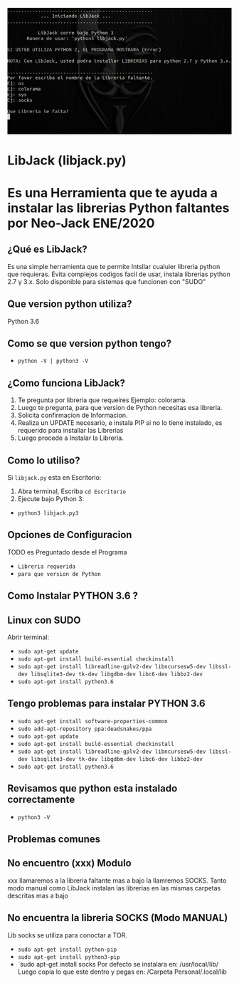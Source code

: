 ![alt text](https://raw.githubusercontent.com/neo-jack-official/LibJack/master/vista01.png)
# LibJack (libjack.py)
# Es una Herramienta que te ayuda a instalar las librerias Python faltantes por Neo-Jack ENE/2020

## ¿Qué es LibJack?

Es una simple herramienta que te permite Intsllar cualuier libreria python que requieras.
Evita complejos codigos facil de usar, instala librerias python 2.7 y 3.x.
Solo disponible para sistemas que funcionen con "SUDO"

## Que version python utiliza?
Python 3.6

## Como se que version python tengo?
* `python -V | python3 -V`

## ¿Como funciona LibJack?
1. Te pregunta por libreria que requeires Ejemplo: colorama.
2. Luego te pregunta, para que version de Python necesitas esa libreria.
3. Solicita confirmacion de Informacion.
4. Realiza un UPDATE necesario, e instala PIP si no lo tiene instalado, es requerido para installar  las Librerias 
5. Luego procede a Instalar la Libreria.

## Como lo utiliso?

Si `libjack.py` esta en Escritorio:
1) Abra terminal, Escriba `cd Escritorio`
2) Ejecute bajo Python 3:
* `python3 libjack.py3` 

## Opciones de Configuracion

TODO es Preguntado desde el Programa
* `Libreria requerida` 
* `para que version de Python` 

## Como Instalar PYTHON 3.6 ?
## Linux con SUDO

Abrir terminal:
* `sudo apt-get update`
* `sudo apt-get install build-essential checkinstall`
* `sudo apt-get install libreadline-gplv2-dev libncursesw5-dev libssl-dev libsqlite3-dev tk-dev libgdbm-dev libc6-dev libbz2-dev`
* `sudo apt-get install python3.6`

## Tengo problemas para instalar PYTHON 3.6
* `sudo apt-get install software-properties-common`
* `sudo add-apt-repository ppa:deadsnakes/ppa`
* `sudo apt-get update`
* `sudo apt-get install build-essential checkinstall`
* `sudo apt-get install libreadline-gplv2-dev libncursesw5-dev libssl-dev libsqlite3-dev tk-dev libgdbm-dev libc6-dev libbz2-dev`
* `sudo apt-get install python3.6`

## Revisamos que python esta instalado correctamente
* `python3 -V`

## Problemas comunes
## No encuentro (xxx) Modulo
xxx llamaremos a la libreria faltante  mas a bajo la llamremos SOCKS.
Tanto modo manual como LibJack instalan las librerias en las mismas carpetas descritas mas a bajo

## No encuentra la libreria SOCKS (Modo MANUAL)
Lib socks se utiliza para conoctar a TOR.
* `sudo apt-get install python-pip`
* `sudo apt-get install python3-pip`
* `sudo apt-get install socks
Por defecto se instalara en:
/usr/local/lib/
Luego copia lo que este dentro y pegas en: 
/Carpeta Personal/.local/lib



